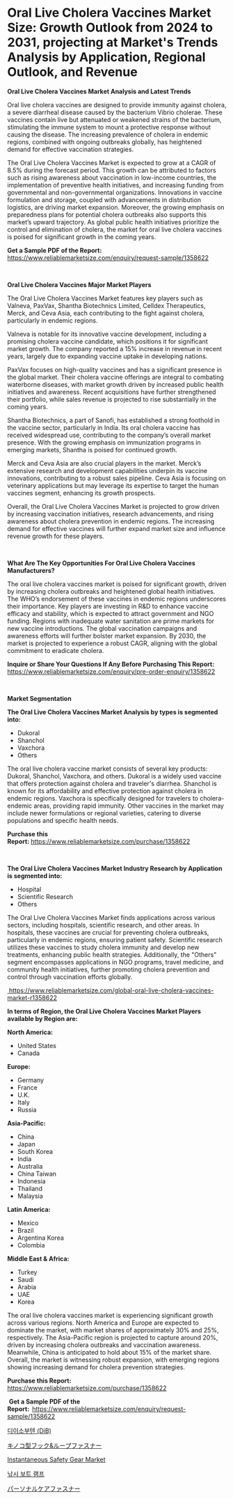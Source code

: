 <p><h1>Oral Live Cholera Vaccines Market Size: Growth Outlook from 2024 to 2031, projecting at Market's Trends Analysis by Application, Regional Outlook, and Revenue</h1></p><p><strong>Oral Live Cholera Vaccines Market Analysis and Latest Trends</strong></p>
<p><p>Oral live cholera vaccines are designed to provide immunity against cholera, a severe diarrheal disease caused by the bacterium Vibrio cholerae. These vaccines contain live but attenuated or weakened strains of the bacterium, stimulating the immune system to mount a protective response without causing the disease. The increasing prevalence of cholera in endemic regions, combined with ongoing outbreaks globally, has heightened demand for effective vaccination strategies. </p><p>The Oral Live Cholera Vaccines Market is expected to grow at a CAGR of 8.5% during the forecast period. This growth can be attributed to factors such as rising awareness about vaccination in low-income countries, the implementation of preventive health initiatives, and increasing funding from governmental and non-governmental organizations. Innovations in vaccine formulation and storage, coupled with advancements in distribution logistics, are driving market expansion. Moreover, the growing emphasis on preparedness plans for potential cholera outbreaks also supports this market’s upward trajectory. As global public health initiatives prioritize the control and elimination of cholera, the market for oral live cholera vaccines is poised for significant growth in the coming years.</p></p>
<p><strong>Get a Sample PDF of the Report:&nbsp;</strong> <a href="https://www.reliablemarketsize.com/enquiry/request-sample/1358622">https://www.reliablemarketsize.com/enquiry/request-sample/1358622</a></p>
<p>&nbsp;</p>
<p><strong>Oral Live Cholera Vaccines Major Market Players</strong></p>
<p><p>The Oral Live Cholera Vaccines Market features key players such as Valneva, PaxVax, Shantha Biotechnics Limited, Celldex Therapeutics, Merck, and Ceva Asia, each contributing to the fight against cholera, particularly in endemic regions.</p><p>Valneva is notable for its innovative vaccine development, including a promising cholera vaccine candidate, which positions it for significant market growth. The company reported a 15% increase in revenue in recent years, largely due to expanding vaccine uptake in developing nations.</p><p>PaxVax focuses on high-quality vaccines and has a significant presence in the global market. Their cholera vaccine offerings are integral to combating waterborne diseases, with market growth driven by increased public health initiatives and awareness. Recent acquisitions have further strengthened their portfolio, while sales revenue is projected to rise substantially in the coming years.</p><p>Shantha Biotechnics, a part of Sanofi, has established a strong foothold in the vaccine sector, particularly in India. Its oral cholera vaccine has received widespread use, contributing to the company’s overall market presence. With the growing emphasis on immunization programs in emerging markets, Shantha is poised for continued growth.</p><p>Merck and Ceva Asia are also crucial players in the market. Merck’s extensive research and development capabilities underpin its vaccine innovations, contributing to a robust sales pipeline. Ceva Asia is focusing on veterinary applications but may leverage its expertise to target the human vaccines segment, enhancing its growth prospects.</p><p>Overall, the Oral Live Cholera Vaccines Market is projected to grow driven by increasing vaccination initiatives, research advancements, and rising awareness about cholera prevention in endemic regions. The increasing demand for effective vaccines will further expand market size and influence revenue growth for these players.</p></p>
<p>&nbsp;</p>
<p><strong>What Are The Key Opportunities For Oral Live Cholera Vaccines Manufacturers?</strong></p>
<p><p>The oral live cholera vaccines market is poised for significant growth, driven by increasing cholera outbreaks and heightened global health initiatives. The WHO’s endorsement of these vaccines in endemic regions underscores their importance. Key players are investing in R&D to enhance vaccine efficacy and stability, which is expected to attract government and NGO funding. Regions with inadequate water sanitation are prime markets for new vaccine introductions. The global vaccination campaigns and awareness efforts will further bolster market expansion. By 2030, the market is projected to experience a robust CAGR, aligning with the global commitment to eradicate cholera.</p></p>
<p><strong>Inquire or Share Your Questions If Any Before Purchasing This Report:</strong> <a href="https://www.reliablemarketsize.com/enquiry/pre-order-enquiry/1358622">https://www.reliablemarketsize.com/enquiry/pre-order-enquiry/1358622</a></p>
<p>&nbsp;</p>
<p><strong>Market Segmentation</strong></p>
<p><strong>The Oral Live Cholera Vaccines Market Analysis by types is segmented into:</strong></p>
<p><ul><li>Dukoral</li><li>Shanchol</li><li>Vaxchora</li><li>Others</li></ul></p>
<p><p>The oral live cholera vaccine market consists of several key products: Dukoral, Shanchol, Vaxchora, and others. Dukoral is a widely used vaccine that offers protection against cholera and traveler's diarrhea. Shanchol is known for its affordability and effective protection against cholera in endemic regions. Vaxchora is specifically designed for travelers to cholera-endemic areas, providing rapid immunity. Other vaccines in the market may include newer formulations or regional varieties, catering to diverse populations and specific health needs.</p></p>
<p><strong>Purchase this Report:&nbsp;</strong><a href="https://www.reliablemarketsize.com/purchase/1358622">https://www.reliablemarketsize.com/purchase/1358622</a></p>
<p>&nbsp;</p>
<p><strong>The Oral Live Cholera Vaccines Market Industry Research by Application is segmented into:</strong></p>
<p><ul><li>Hospital</li><li>Scientific Research</li><li>Others</li></ul></p>
<p><p>The Oral Live Cholera Vaccines Market finds applications across various sectors, including hospitals, scientific research, and other areas. In hospitals, these vaccines are crucial for preventing cholera outbreaks, particularly in endemic regions, ensuring patient safety. Scientific research utilizes these vaccines to study cholera immunity and develop new treatments, enhancing public health strategies. Additionally, the "Others" segment encompasses applications in NGO programs, travel medicine, and community health initiatives, further promoting cholera prevention and control through vaccination efforts globally.</p></p>
<p><a href="https://www.reliablemarketsize.com/global-oral-live-cholera-vaccines-market-r1358622">&nbsp;https://www.reliablemarketsize.com/global-oral-live-cholera-vaccines-market-r1358622</a></p>
<p><strong>In terms of Region, the Oral Live Cholera Vaccines Market Players available by Region are:</strong></p>
<p>
    <p> <strong> North America: </strong>
        <ul>
            <li>United States</li>
            <li>Canada</li>
        </ul>
        </p> 
    <p> <strong> Europe: </strong>
        <ul>
            <li>Germany</li>
            <li>France</li>
            <li>U.K.</li>
            <li>Italy</li>
            <li>Russia</li>
        </ul>
        </p> 
    <p> <strong> Asia-Pacific: </strong>
        <ul>
            <li>China</li>
            <li>Japan</li>
            <li>South Korea</li>
            <li>India</li>
            <li>Australia</li>
            <li>China Taiwan</li>
            <li>Indonesia</li>
            <li>Thailand</li>
            <li>Malaysia</li>
        </ul>
        </p> 
    <p> <strong> Latin America: </strong>
        <ul>
            <li>Mexico</li>
            <li>Brazil</li>
            <li>Argentina Korea</li>
            <li>Colombia</li>
        </ul>
        </p> 
    <p> <strong> Middle East & Africa: </strong>
        <ul>
            <li>Turkey</li>
            <li>Saudi</li>
            <li>Arabia</li>
            <li>UAE</li>
            <li>Korea</li>
        </ul>
    </p>
    </p>
<p><p>The oral live cholera vaccines market is experiencing significant growth across various regions. North America and Europe are expected to dominate the market, with market shares of approximately 30% and 25%, respectively. The Asia-Pacific region is projected to capture around 20%, driven by increasing cholera outbreaks and vaccination awareness. Meanwhile, China is anticipated to hold about 15% of the market share. Overall, the market is witnessing robust expansion, with emerging regions showing increasing demand for cholera prevention strategies.</p></p>
<p><strong>Purchase this Report: </strong><a href="https://www.reliablemarketsize.com/purchase/1358622">https://www.reliablemarketsize.com/purchase/1358622</a></p>
<p>&nbsp;<strong>Get a Sample PDF of the Report:&nbsp;&nbsp;</strong><a href="https://www.reliablemarketsize.com/enquiry/request-sample/1358622">https://www.reliablemarketsize.com/enquiry/request-sample/1358622</a></p>
<p><strong></strong></p>
<p><p><a href="https://medium.com/@arthuralety6767836754/diisobutene-dib-market-%EC%9D%98-%EA%B8%80%EB%A1%9C%EB%B2%8C-%EC%8B%9C%EC%9E%A5-%EA%B0%9C%EC%9A%94%EB%8A%94-%EC%A0%84-%EC%84%B8%EA%B3%84-%EB%B0%8F-%EC%A3%BC%EC%9A%94-%EC%8B%9C%EC%9E%A5%EC%9D%98-%EC%82%B0%EC%97%85%EC%97%90-%EC%98%81%ED%96%A5%EC%9D%84-%EB%AF%B8%EC%B9%98%EB%8A%94-%EC%A3%BC%EC%9A%94-%ED%8A%B8%EB%A0%8C%EB%93%9C%EC%97%90-%EB%8C%80%ED%95%9C-%EB%8F%85%ED%8A%B9%ED%95%9C-%EA%B4%80%EC%A0%90%EC%9D%84-%EC%A0%9C%EA%B3%B5%ED%95%A9%EB%8B%88%EB%8B%A4-d232a75b535e">디이소부텐 (DiB)</a></p><p><a href="https://medium.com/@rudyboyer2017/%E3%82%AD%E3%83%8E%E3%82%B3%E5%9E%8B%E3%83%95%E3%83%83%E3%82%AF-%E3%83%AB%E3%83%BC%E3%83%97%E3%83%95%E3%82%A1%E3%82%B9%E3%83%8A%E3%83%BC%E5%B8%82%E5%A0%B4%E3%82%92%E5%BD%A2%E6%88%90%E3%81%99%E3%82%8B%E9%9D%A9%E6%96%B0%E3%81%AF%E4%BD%95%E3%81%A7%E3%81%99%E3%81%8B-%E3%82%A2%E3%83%97%E3%83%AA%E3%82%B1%E3%83%BC%E3%82%B7%E3%83%A7%E3%83%B3%E3%81%A8%E3%82%BF%E3%82%A4%E3%83%97%E3%81%AE%E5%B8%82%E5%A0%B4%E5%8B%95%E5%90%91-%E4%BA%88%E6%B8%AC%E6%9C%9F%E9%96%93-2024%E5%B9%B4-2031%E5%B9%B4-%E3%81%AB%E3%81%A4%E3%81%84%E3%81%A6-2d2e0710fb9a">キノコ型フック&ループファスナー</a></p><p><a href="https://www.linkedin.com/pulse/instantaneous-safety-gear-market-size-share-competitive-landscape-ptbkf?trackingId=j7BKQclETEeSm9aZjjUzlQ%3D%3D">Instantaneous Safety Gear Market</a></p><p><a href="https://medium.com/@arthuralety6767836754/%EC%84%B8%EA%B3%84-fishing-boat-lamp-market-%EC%9D%80-2024%EC%97%90%EC%84%9C-2031%EB%A1%9C-%EC%97%B0%ED%8F%89%EA%B7%A0-%EC%A6%9D%EA%B0%80%EC%9C%A8%EC%9D%84-%EB%B3%B4%EC%9D%BC-%EA%B2%83%EC%9C%BC%EB%A1%9C-%EC%98%88%EC%83%81%EB%90%A9%EB%8B%88%EB%8B%A4-9add77e178ef">낚시 보트 램프</a></p><p><a href="https://medium.com/@rudyboyer2017/personal-care-fastener-market-%E3%81%AE%E3%82%B0%E3%83%AD%E3%83%BC%E3%83%90%E3%83%AB%E5%B8%82%E5%A0%B4%E6%A6%82%E8%A6%81%E3%81%AF-%E4%B8%96%E7%95%8C%E3%81%8A%E3%82%88%E3%81%B3%E4%B8%BB%E8%A6%81%E5%B8%82%E5%A0%B4%E3%81%AB%E3%81%8A%E3%81%91%E3%82%8B%E6%A5%AD%E7%95%8C%E3%81%AB%E5%BD%B1%E9%9F%BF%E3%82%92%E4%B8%8E%E3%81%88%E3%82%8B%E4%B8%BB%E8%A6%81%E3%81%AA%E3%83%88%E3%83%AC%E3%83%B3%E3%83%89%E3%81%AB%E3%81%A4%E3%81%84%E3%81%A6-%E7%8B%AC%E8%87%AA%E3%81%AE%E8%A6%96%E7%82%B9%E3%82%92%E6%8F%90%E4%BE%9B%E3%81%97%E3%81%BE%E3%81%99-0ef8a2b8fd9e">パーソナルケアファスナー</a></p></p>